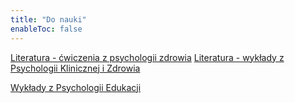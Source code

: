 ```yaml
---
title: "Do nauki"
enableToc: false
---
```


[Literatura - ćwiczenia z psychologii zdrowia](0.%20Hub%20notes/Literatura%20-%20ćwiczenia%20z%20psychologii%20zdrowia.md)
[Literatura - wykłady z Psychologii Klinicznej i Zdrowia](0.%20Hub%20notes/Literatura%20-%20wykłady%20z%20Psychologii%20Klinicznej%20i%20Zdrowia.md)

[Wykłady z Psychologii Edukacji](0.%20Hub%20notes/Wykłady%20z%20Psychologii%20Edukacji.md)